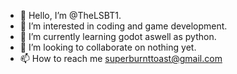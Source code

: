 - 👋 Hello, I’m @TheLSBT1.
- 👀 I’m interested in coding and game development.
- 🌱 I’m currently learning godot aswell as python.
- 💞️ I’m looking to collaborate on nothing yet.
- 📫 How to reach me superburnttoast@gmail.com


